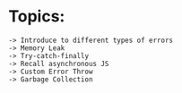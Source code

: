 # Topics:
    -> Introduce to different types of errors
    -> Memory Leak
    -> Try-catch-finally
    -> Recall asynchronous JS
    -> Custom Error Throw
    -> Garbage Collection